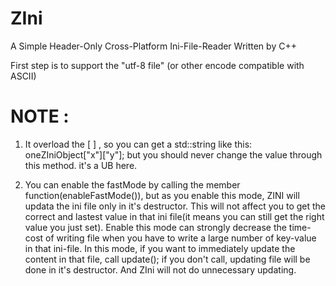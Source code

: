 # ZIni
A Simple Header-Only Cross-Platform Ini-File-Reader Written by C++

First step is to support the "utf-8 file" (or other encode compatible with ASCII)

# NOTE :
1) It overload the [ ] , so you can get a std::string like this: oneZIniObject["x"]["y"]; but you should never change the value through this method. it's a UB here.

2) You can enable the fastMode by calling the member function(enableFastMode()), but as you enable this mode, ZINI will updata the ini file only in it's destructor. This will not affect you to get the correct and lastest value in that ini file(it means you can still get the right value you just set).
Enable this mode can strongly decrease the time-cost of writing file when you have to write a large number of key-value in that ini-file.
In this mode, if you want to immediately update the content in that file, call update(); if you don't call, updating file will be done in it's destructor. And ZIni will not do unnecessary updating.
